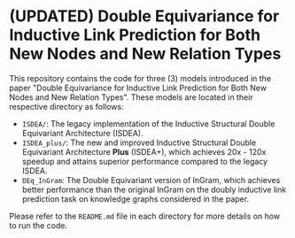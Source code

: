 # (UPDATED) Double Equivariance for Inductive Link Prediction for Both New Nodes and New Relation Types

This repository contains the code for three (3) models introduced in the paper "Double Equivariance for Inductive Link Prediction for Both New Nodes and New Relation Types". These models are located in their respective directory as follows:

- `ISDEA/`: The legacy implementation of the Inductive Structural Double Equivariant Architecture (ISDEA).
- `ISDEA_plus/`: The new and improved Inductive Structural Double Equivariant Architecture **Plus** (ISDEA+), which achieves 20x - 120x speedup and attains superior performance compared to the legacy ISDEA.
- `DEq_InGram`: The Double Equivariant version of InGram, which achieves better performance than the original InGram on the doubly inductive link prediction task on knowledge graphs considered in the paper.

Please refer to the `README.md` file in each directory for more details on how to run the code.


